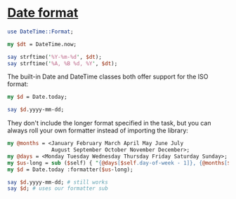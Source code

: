 [1]: https://rosettacode.org/wiki/Date_format

# [Date format][1]



```perl
use DateTime::Format;

my $dt = DateTime.now;

say strftime('%Y-%m-%d', $dt);
say strftime('%A, %B %d, %Y', $dt);
```


The built-in Date and DateTime classes both offer support for the ISO format:

```perl
my $d = Date.today;

say $d.yyyy-mm-dd;
```


They don't include the longer format specified in the task, but you can always roll your own formatter instead of importing the library:

```perl
my @months = <January February March April May June July
              August September October November December>;
my @days = <Monday Tuesday Wednesday Thursday Friday Saturday Sunday>;
my $us-long = sub ($self) { "{@days[$self.day-of-week - 1]}, {@months[$self.month - 1]} {$self.day}, {$self.year}" };
my $d = Date.today :formatter($us-long);

say $d.yyyy-mm-dd; # still works
say $d; # uses our formatter sub
```
